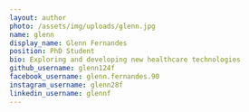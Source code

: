 ```yaml
---
layout: author
photo: /assets/img/uploads/glenn.jpg
name: glenn
display_name: Glenn Fernandes
position: PhD Student
bio: Exploring and developing new healthcare technologies
github_username: glenn124f
facebook_username: glenn.fernandes.90
instagram_username: glenn28f
linkedin_username: glennf
---
```


